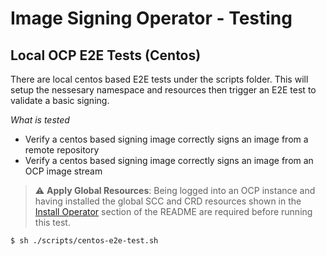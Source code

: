 Image Signing Operator - Testing
========================================

## Local OCP E2E Tests (Centos)

There are local centos based E2E tests under the scripts folder. This will setup the nessesary namespace and resources then trigger an E2E test to validate a basic signing.

*What is tested*
* Verify a centos based signing image correctly signs an image from a remote repository
* Verify a centos based signing image correctly signs an image from an OCP image stream

> :warning: **Apply Global Resources**: Being logged into an OCP instance and having installed the global SCC and CRD resources shown in the [Install Operator](../README.md#install-crd-and-resources) section of the README are required before running this test.

```
$ sh ./scripts/centos-e2e-test.sh
```